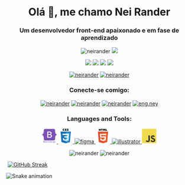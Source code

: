 <h1 align="center">Olá 👋, me chamo Nei Rander</h1>
<h3 align="center">Um desenvolvedor front-end apaixonado e em fase de aprendizado</h3>

<p align="center">
  <img src="https://komarev.com/ghpvc/?username=neirander&label=Profile%20views&color=0e75b6&style=flat" alt="neirander" />
  <img src="https://img.shields.io/github/followers/neirander.svg?style=social&label=Follow&maxAge=2592000" />
</p>
<p align="center">
  <a href="mailto:eng.neirander@gmail.com" target="_blank"><img src="https://img.shields.io/badge/Gmail-D14836?style=for-the-badge&logo=gmail&logoColor=white" /></a>
  <a href="https://wa.me/+5564984109309" target="_blank"><img src="https://img.shields.io/badge/WhatsApp-25D366?style=for-the-badge&logo=whatsapp&logoColor=white" /></a>
  <a href="https://t.me/engnei" target="_blank"><img src="https://img.shields.io/badge/Telegram-2CA5E0?style=for-the-badge&logo=telegram&logoColor=white" /></a>
  <a href="https://www.linkedin.com/in/engney/" target="_blank"><img src="https://img.shields.io/badge/LinkedIn-0077B5?style=for-the-badge&logo=linkedin&logoColor=white" /></a>
</p>


<p align="center"> 
  <a href="[![trophy]https://github.com/ryo-ma/github-profile-trophy"><img src="https://github-profile-trophy.vercel.app/?username=neirander" alt="neirander" /></a>
  <a href="[![trophy]https://github.com/ryo-ma/github-profile-trophy"><img src="https://github-profile-trophy.vercel.app/?username=neirander" alt="neirander" /></a>
</p>

<h3 align="center">Conecte-se comigo:</h3>
<p align="center">
<a href="https://dev.to/neirander" target="blank"><img align="center" src="https://raw.githubusercontent.com/rahuldkjain/github-profile-readme-generator/master/src/images/icons/Social/devto.svg" alt="neirander" height="30" width="40" /></a>
<a href="https://linkedin.com/in/neirander" target="blank"><img align="center" src="https://raw.githubusercontent.com/rahuldkjain/github-profile-readme-generator/master/src/images/icons/Social/linked-in-alt.svg" alt="neirander" height="30" width="40" /></a>
<a href="https://codesandbox.com/neirander" target="blank"><img align="center" src="https://raw.githubusercontent.com/rahuldkjain/github-profile-readme-generator/master/src/images/icons/Social/codesandbox.svg" alt="neirander" height="30" width="40" /></a>
<a href="https://fb.com/eng.ney" target="blank"><img align="center" src="https://raw.githubusercontent.com/rahuldkjain/github-profile-readme-generator/master/src/images/icons/Social/facebook.svg" alt="eng.ney" height="30" width="40" /></a>
</p>

<h3 align="center">Languages and Tools:</h3>
<p align="center"> <a href="https://getbootstrap.com" target="_blank" rel="noreferrer"> <img src="https://raw.githubusercontent.com/devicons/devicon/master/icons/bootstrap/bootstrap-plain-wordmark.svg" alt="bootstrap" width="40" height="40"/> </a> <a href="https://www.w3schools.com/css/" target="_blank" rel="noreferrer"> <img src="https://raw.githubusercontent.com/devicons/devicon/master/icons/css3/css3-original-wordmark.svg" alt="css3" width="40" height="40"/> </a> <a href="https://www.figma.com/" target="_blank" rel="noreferrer"> <img src="https://www.vectorlogo.zone/logos/figma/figma-icon.svg" alt="figma" width="40" height="40"/> </a> <a href="https://www.w3.org/html/" target="_blank" rel="noreferrer"> <img src="https://raw.githubusercontent.com/devicons/devicon/master/icons/html5/html5-original-wordmark.svg" alt="html5" width="40" height="40"/> </a> <a href="https://www.adobe.com/in/products/illustrator.html" target="_blank" rel="noreferrer"> <img src="https://www.vectorlogo.zone/logos/adobe_illustrator/adobe_illustrator-icon.svg" alt="illustrator" width="40" height="40"/> </a> <a href="https://developer.mozilla.org/en-US/docs/Web/JavaScript" target="_blank" rel="noreferrer"> <img src="https://raw.githubusercontent.com/devicons/devicon/master/icons/javascript/javascript-original.svg" alt="javascript" width="40" height="40"/> </a> </p>

<p align="center">
  <img align="center" src="https://github-readme-stats.vercel.app/api/top-langs?username=neirander&show_icons=true&locale=en&layout=compact" alt="neirander" />
  <img align="center" src="https://github-readme-stats.vercel.app/api?username=neirander&show_icons=true&locale=en" alt="neirander" />
</p>

<a align="center">&nbsp;[![GitHub Streak](https://streak-stats.demolab.com?user=neirander&locale=pt-br&date_format=j%20M%5B%20Y%5D)](https://git.io/streak-stats)</a>

![Snake animation](https://github.com/neirander/neirander/blob/output/github-contribution-grid-snake.svg)
